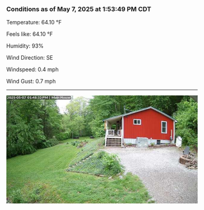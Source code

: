 ### Conditions as of May 7, 2025 at 1:53:49 PM CDT 

Temperature: 64.10 &deg;F

Feels like: 64.10 &deg;F

Humidity: 93%

Wind Direction: SE

Windspeed: 0.4 mph

Wind Gust: 0.7 mph

---

<img src="./images/latest.jpeg"/>

